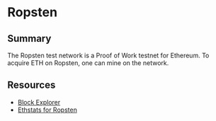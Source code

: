 # Ropsten

## Summary

The Ropsten test network is a Proof of Work testnet for Ethereum. To acquire ETH on Ropsten, one can mine on the network.

## Resources

* [Block Explorer](https://ropsten.etherscan.io/)
* [Ethstats for Ropsten](https://ropsten-stats.parity.io/)


